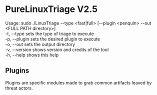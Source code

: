 # PureLinuxTriage V2.5
Usage: sudo ./LinuxTriage --type \<fast|full\> [--plugin \<penquin\> --out \<FULL PATH directory\>]\
-t, --type	sets the type of triage to execute\
-p, --plugin	sets the desired plugin to execute\
-o, --out 	sets the output directory\
-v, --version 	shows version and credits of the tool\
-h, --help 	shows this help

## Plugins
Plugins are specific modules made to grab common artifacts leaved by threat actors.
